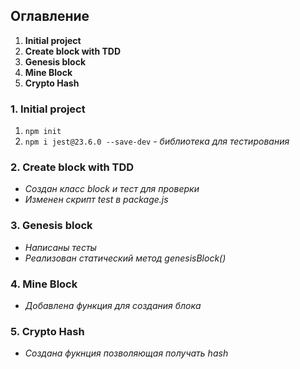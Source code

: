 ## Оглавление
1. **Initial project**
2. **Create block with TDD**
3. **Genesis block**
4. **Mine Block**
5. **Crypto Hash**

### 1. Initial project
1. `npm init`
2. `npm i jest@23.6.0 --save-dev` - *библиотека для тестирования*

### 2. Create block with TDD
- *Создан класс block и тест для проверки*
- *Изменен скрипт test в package.js*

### 3. Genesis block
- *Написаны тесты*
- *Реализован статический метод genesisBlock()*

### 4. Mine Block
- *Добавлена функция для создания блока*

### 5. Crypto Hash
- *Создана фукнция позволяющая получать hash*